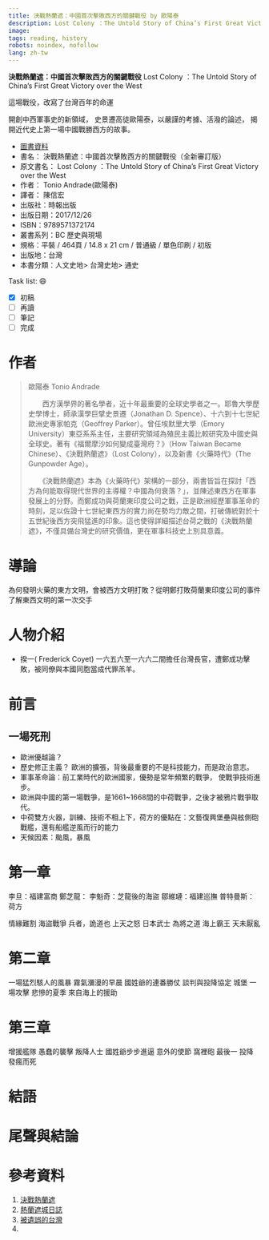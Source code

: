 ```yaml
---
title: 決戰熱蘭遮：中國首次擊敗西方的關鍵戰役 by 歐陽泰
description: Lost Colony ：The Untold Story of China’s First Great Victory over the West by Tonio Andrade
image: 
tags: reading, history
robots: noindex, nofollow
lang: zh-tw
---
```


**決戰熱蘭遮：中國首次擊敗西方的關鍵戰役**
Lost Colony ：The Untold Story of China’s First Great Victory over the West

這場戰役，改寫了台灣百年的命運

開創中西軍事史的新領域，
史景遷高徒歐陽泰，以嚴謹的考據、活潑的論述，
揭開近代史上第一場中國戰勝西方的故事。
<!--more-->


* [圖書資料](https://www.books.com.tw/products/0010773335)
* 書名： 決戰熱蘭遮：中國首次擊敗西方的關鍵戰役（全新審訂版）
* 原文書名： Lost Colony ：The Untold Story of China’s First Great Victory over the West
* 作者： Tonio Andrade(歐陽泰)  
* 譯者： 陳信宏
* 出版社：時報出版  
* 出版日期：2017/12/26
* ISBN：9789571372174
* 叢書系列：BC 歷史與現場
* 規格：平裝 / 464頁 / 14.8 x 21 cm / 普通級 / 單色印刷 / 初版
* 出版地：台灣
* 本書分類：人文史地> 台灣史地> 通史
 
Task list: :smile:

- [x] 初稿
- [ ] 再讀
- [ ] 筆記
- [ ] 完成

# 作者

> 歐陽泰 Tonio Andrade
> 
> 　　西方漢學界的著名學者，近十年最重要的全球史學者之一。耶魯大學歷史學博士，師承漢學巨擘史景遷（Jonathan D. Spence）、十六到十七世紀歐洲史專家帕克（Geoffrey Parker）。曾任埃默里大學（Emory University）東亞系系主任，主要研究領域為殖民主義比較研究及中國史與全球史。著有《福爾摩沙如何變成臺灣府？》（How Taiwan Became Chinese）、《決戰熱蘭遮》（Lost Colony），以及新書《火藥時代》（The Gunpowder Age）。
> 
> 　　《決戰熱蘭遮》本為《火藥時代》架構的一部分，兩書皆旨在探討「西方為何能取得現代世界的主導權？中國為何衰落？」，並陳述東西方在軍事發展上的分野。而鄭成功與荷蘭東印度公司之戰，正是歐洲經歷軍事革命的時刻，足以佐證十七世紀東西方的實力尚在勢均力敵之間，打破傳統對於十五世紀後西方突飛猛進的印象。這也使得詳細描述台荷之戰的《決戰熱蘭遮》，不僅具備台灣史的研究價值，更在軍事科技史上別具意義。

# 導論

為何發明火藥的東方文明，會被西方文明打敗？從明鄭打敗荷蘭東印度公司的事件了解東西文明的第一次交手

# 人物介紹

* 揆一( Frederick Coyet) 一六五六至一六六二間擔任台灣長官，遭鄭成功擊敗，被同僚與本國同胞當成代罪羔羊。

# 前言

## 一場死刑

* 歐洲優越論？
* 歷史修正主義？ 歐洲的擴張，背後最重要的不是科技能力，而是政治意志。
* 軍事革命論：前工業時代的歐洲國家，優勢是常年頻繁的戰爭， 使戰爭技術進步。
* 歐洲與中國的第一場戰爭，是1661~1668間的中荷戰爭，之後才被鴉片戰爭取代。
* 中荷雙方火器，訓練、技術不相上下，荷方的優點在：文藝復興堡壘與舷側砲戰艦，還有船艦逆風而行的能力
* 天候因素：颱風，暴風


# 第一章
李旦：福建富商
鄭芝龍：
李魁奇：芝龍後的海盜
鄒維璉：福建巡撫
普特曼斯：荷方


情緣難割
海盜戰爭
兵者，詭道也
上天之怒
日本武士
為將之道
海上霸王
天未厭亂

# 第二章

一場猛烈駭人的風暴
霧氣瀰漫的早晨
國姓爺的連番勝仗
談判與投降協定
城堡
一場攻擊
悲慘的夏季
來自海上的援助

# 第三章

增援艦隊
愚蠢的襲擊
叛降人士
國姓爺步步進逼
意外的使節
窩裡砲
最後一
投降
發瘋而死

# 結語
# 尾聲與結論


 
# 參考資料
1. [決戰熱蘭遮][]
2. [熱蘭遮城日誌][]
3. [被遺誤的台灣][]
4. 



[決戰熱蘭遮]: https://www.books.com.tw/products/0010773335 "決戰熱蘭遮"
[熱蘭遮城日誌]: https://zh.wikipedia.org/wiki/%E7%86%B1%E8%98%AD%E9%81%AE%E5%9F%8E%E6%97%A5%E8%AA%8C "熱蘭遮城日誌"
[被遺誤的台灣]: https://www.books.com.tw/products/0010527963 "被遺誤的台灣"
[google]: https://www.google.com "Search Engine"